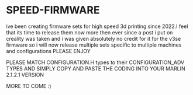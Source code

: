 # SPEED-FIRMWARE
ive been creating firmware sets for high speed 3d printing since 2022.I feel that its time to release them now more then ever since a post i put on creality was taken and i was given absolutely no credit for it for the v3se firmware so i will now release multiple sets specific to multiple machines and configurations PLEASE ENJOY 

PLEASE MATCH CONFIGURATION.H types to their CONFIGURATION_ADV TYPES AND SIMPLY COPY AND PASTE THE CODING INTO YOUR MARLIN 2.1.2.1 VERSION

MORE TO COME :)
